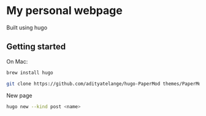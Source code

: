 # My personal webpage

Built using hugo

## Getting started

On Mac:

```sh
brew install hugo
```

```sh
git clone https://github.com/adityatelange/hugo-PaperMod themes/PaperMod --depth=1
```

New page

```sh
hugo new --kind post <name>
```
